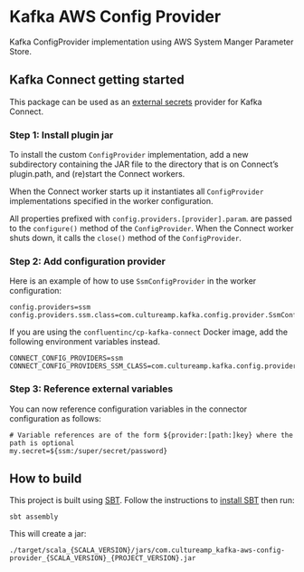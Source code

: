 # Kafka AWS Config Provider

Kafka ConfigProvider implementation using AWS System Manger Parameter Store.

## Kafka Connect getting started

This package can be used as an [external secrets](https://docs.confluent.io/current/connect/security.html#externalizing-secrets) provider for Kafka Connect.

### Step 1: Install plugin jar

To install the custom `ConfigProvider` implementation, add a new subdirectory containing the JAR file to the directory that is on Connect’s plugin.path, and (re)start the Connect workers. 

When the Connect worker starts up it instantiates all `ConfigProvider` implementations specified in the worker configuration. 

All properties prefixed with `config.providers.[provider].param`. are passed to the `configure()` method of the `ConfigProvider`. When the Connect worker shuts down, it calls the `close()` method of the `ConfigProvider`.

### Step 2: Add configuration provider

Here is an example of how to use `SsmConfigProvider` in the worker configuration:

```
config.providers=ssm
config.providers.ssm.class=com.cultureamp.kafka.config.provider.SsmConfigProvider
```

If you are using the `confluentinc/cp-kafka-connect` Docker image, add the following environment variables instead.

```
CONNECT_CONFIG_PROVIDERS=ssm
CONNECT_CONFIG_PROVIDERS_SSM_CLASS=com.cultureamp.kafka.config.provider.SsmConfigProvider
```

### Step 3: Reference external variables

You can now reference configuration variables in the connector configuration as follows:

```
# Variable references are of the form ${provider:[path:]key} where the path is optional
my.secret=${ssm:/super/secret/password}
```

## How to build

This project is built using [SBT](https://www.scala-sbt.org/). Follow the instructions to [install SBT](https://www.scala-sbt.org/download.html) then run:

```
sbt assembly
```

This will create a jar:

```
./target/scala_{SCALA_VERSION}/jars/com.cultureamp_kafka-aws-config-provider_{SCALA_VERSION}_{PROJECT_VERSION}.jar
```

